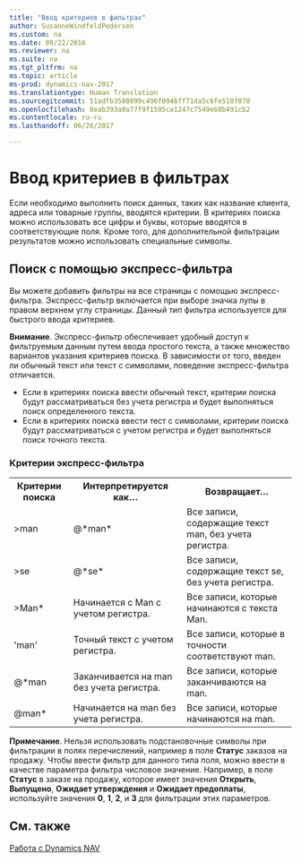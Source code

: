 ```yaml
---
title: "Ввод критериев в фильтрах"
author: SusanneWindfeldPedersen
ms.custom: na
ms.date: 09/22/2016
ms.reviewer: na
ms.suite: na
ms.tgt_pltfrm: na
ms.topic: article
ms-prod: dynamics-nav-2017
ms.translationtype: Human Translation
ms.sourcegitcommit: 51adfb3588099c496f0946ff71da5c6fe518f070
ms.openlocfilehash: 8eab393a0a77f9f1595ca1247c7549e68b491cb2
ms.contentlocale: ru-ru
ms.lasthandoff: 06/26/2017

---
```


# <a name="entering-criteria-in-filters"></a>Ввод критериев в фильтрах
Если необходимо выполнить поиск данных, таких как название клиента, адреса или товарные группы, вводятся критерии. В критериях поиска можно использовать все цифры и буквы, которые вводятся в соответствующие поля. Кроме того, для дополнительной фильтрации результатов можно использовать специальные символы.

## <a name="searching-using-the-quick-filter"></a>Поиск с помощью экспресс-фильтра
Вы можете добавить фильтры на все страницы с помощью экспресс-фильтра. Экспресс-фильтр включается при выборе значка лупы в правом верхнем углу страницы. Данный тип фильтра используется для быстрого ввода критериев.

**Внимание**. Экспресс-фильтр обеспечивает удобный доступ к фильтруемым данным путем ввода простого текста, а также множество вариантов указания критериев поиска. В зависимости от того, введен ли обычный текст или текст с символами, поведение экспресс-фильтра отличается.  
- Если в критериях поиска ввести обычный текст, критерии поиска будут рассматриваться без учета регистра и будет выполняться поиск определенного текста.  
- Если в критериях поиска ввести тест с символами, критерии поиска будут рассматриваться с учетом регистра и будет выполняться поиск точного текста.

### <a name="quick-filter-criteria"></a>Критерии экспресс-фильтра
<!-- html syntax because symbols conflict with MarkDown syntax -->
<TABLE>
  <TR>
    <TH>Критерии поиска</TH>
    <TH>Интерпретируется как…</TH>
    <TH>Возвращает…</TH>
  </TR>
  <TR>
    <TD>>man</TD>
    <TD>@*man*</TD>
    <TD>Все записи, содержащие текст man, без учета регистра.</TD>
  </TR>
  <TR>
    <TD>>se</TD>
    <TD>@*se*</TD>
    <TD>Все записи, содержащие текст se, без учета регистра.</TD>
  </TR>
  <TR>
    <TD>>Man*</TD>
    <TD>Начинается с Man с учетом регистра.</TD>
    <TD>Все записи, которые начинаются с текста Man.</TD>
  </TR>
  <TR>
    <TD>'man'</TD>
    <TD>Точный текст с учетом регистра.</TD>
    <TD>Все записи, которые в точности соответствуют man.</TD>
  </TR>
  <TR>
    <TD>@*man</TD>
    <TD>Заканчивается на man без учета регистра.</TD>
    <TD>Все записи, которые заканчиваются на man.</TD>
  </TR>
  <TR>
    <TD>@man*</TD>
    <TD>Начинается на man без учета регистра.</TD>
    <TD>Все записи, которые начинаются на man.</TD>
  </TR>
</TABLE>

**Примечание**. Нельзя использовать подстановочные символы при фильтрации в полях перечислений, например в поле **Статус** заказов на продажу. Чтобы ввести фильтр для данного типа поля, можно ввести в качестве параметра фильтра числовое значение. Например, в поле **Статус** в заказе на продажу, которое имеет значения **Открыть**, **Выпущено**, **Ожидает утверждения** и **Ожидает предоплаты**, используйте значения **0**, **1**, **2**, и **3** для фильтрации этих параметров.  

## <a name="see-also"></a>См. также
[Работа с Dynamics NAV](ui-work-product.md)


